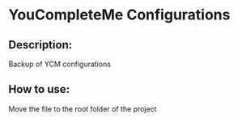 YouCompleteMe Configurations
=============================

Description: 
--------------

Backup of YCM configurations

How to use: 
-------------

Move the file to the root folder of the project

